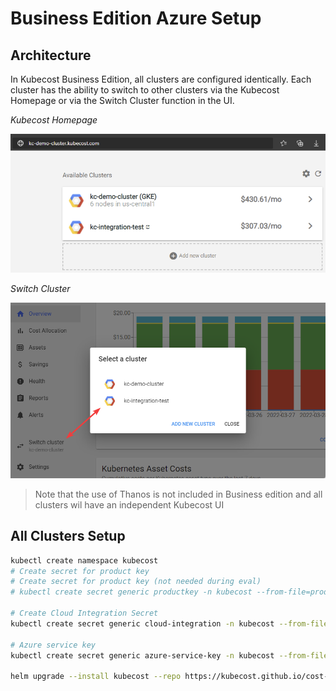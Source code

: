 # Business Edition Azure Setup

## Architecture

In Kubecost Business Edition, all clusters are configured identically. Each cluster has the ability to switch to other clusters via the Kubecost Homepage or via the Switch Cluster function in the UI.

*Kubecost Homepage*

![Kubecost-homepage](../images/kubecost-homepage.png)

*Switch Cluster*

![Kubecost-switch-cluster](../images/kubecost-switch-clusters.png)

>Note that the use of Thanos is not included in Business edition and all clusters wil have an independent Kubecost UI

## All Clusters Setup

```bash
kubectl create namespace kubecost
# Create secret for product key
# Create secret for product key (not needed during eval)
# kubectl create secret generic productkey -n kubecost --from-file=productkey.json

# Create Cloud Integration Secret
kubectl create secret generic cloud-integration -n kubecost --from-file=cloud-integration.json

# Azure service key
kubectl create secret generic azure-service-key -n kubecost --from-file=service-key.json

helm upgrade --install kubecost --repo https://kubecost.github.io/cost-analyzer/ cost-analyzer --namespace kubecost -f ./values-azure-primary.yaml
```
